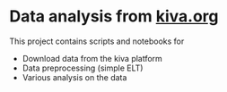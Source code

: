 # Data analysis from [kiva.org](https://www.kiva.org)

This project contains scripts and notebooks for

- Download data from the kiva platform
- Data preprocessing (simple ELT)
- Various analysis on the data
